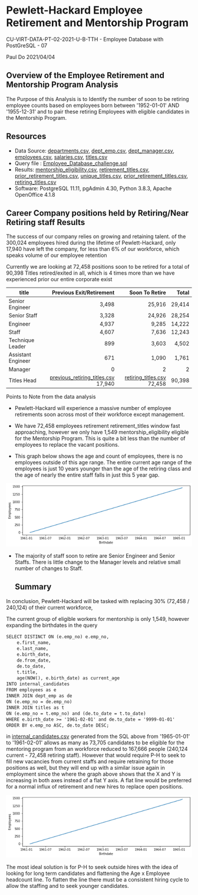 # Pewlett-Hackard Employee Retirement and Mentorship Program
CU-VIRT-DATA-PT-02-2021-U-B-TTH - Employee Database with PostGreSQL - 07  

Paul Do 2021/04/04

## **Overview of the Employee Retirement and Mentorship Program Analysis**

The Purpose of this Analysis is to Identify the number of soon to be retiring employee counts based on employees born between '1952-01-01' AND '1955-12-31' and to pair these retiring Employees with eligible candidates in the Mentorship Program. 

## Resources

- Data Source:   [departments.csv](DATA/departments.csv), [dept_emp.csv](DATA/dept_emp.csv), [dept_manager.csv](DATA/dept_manager.csv), [employees.csv](DATA/employees.csv), [salaries.csv](DATA/salaries.csv), [titles.csv](DATA/titles.csv)
- Query file : [Employee_Database_challenge.sql](QUERIES/Employee_Database_challenge.sql)
- Results: [mentorship_eligibility.csv](DATA/mentorship_eligibility.csv), [retirement_titles.csv](DATA/retirement_titles.csv), [prior_retirement_titles.csv](DATA/prior_retirement_titles.csv), [unique_titles.csv](DATA/unique_titles.csv), [prior_retirement_titles.csv](DATA/prior_retirement_titles.csv), [retiring_titles.csv](DATA/retiring_titles.csv)
- Software: PostgreSQL 11.11, pgAdmin 4.30, Python 3.8.3, Apache OpenOffice 4.1.8

## Career Company positions held by Retiring/Near Retiring staff Results

The success of our company relies on growing and retaining talent. of the 300,024 employees hired during the lifetime of Pewlett-Hackard, only 17,940 have left the company, for less than 6% of our workforce, which speaks volume of our employee retention 

Currently we are looking at 72,458 positions soon to be retired for a total of 90,398 Titles retired/exited in all, which is 4 times more than we have experienced prior our entire corporate exist

| title              |              Previous Exit/Retirement |               Soon To Retire |  Total |
| ------------------ | ------------------------------------: | ---------------------------: | -----: |
| Senior Engineer    |                                 3,498 |                       25,916 | 29,414 |
| Senior Staff       |                                 3,328 |                       24,926 | 28,254 |
| Engineer           |                                 4,937 |                        9,285 | 14,222 |
| Staff              |                                 4,607 |                        7,636 | 12,243 |
| Technique Leader   |                                   899 |                        3,603 |  4,502 |
| Assistant Engineer |                                   671 |                        1,090 |  1,761 |
| Manager            |                                     0 |                            2 |      2 |
| Titles Head        | [previous_retiring_titles.csv](DATA/previous_retiring_titles.csv)   17,940 | [retiring_titles.csv](DATA/retiring_titles.csv)   72,458 | 90,398 |

Points to Note from the data analysis

- Pewlett-Hackard will experience a massive number of employee retirements soon across most of their workforce except management.

- We have 72,458 employees retirement retirement_titles window fast approaching, however we only have 1,549 mentorship_eligibility eligible for the Mentorship Program. This is quite a bit less than the number of employees to replace the vacant positions.

- This graph below shows the age and count of employees, there is no employees outside of this age range. The entire current age range of the employees is just 10 years younger than the age of the retiring class and the age of nearly the entire staff falls in just this 5 year gap.

![employee_birthdates](images/employee_birthdates.png)

- The majority of staff soon to retire are Senior Engineer and Senior Staffs. There is little change to the Manager levels and relative small number of changes to Staff.

  ## Summary

In conclusion, Pewlett-Hackard will be tasked with replacing 30% (72,458 / 240,124) of their current workforce, 

The current group of eligible workers for mentorship is only 1,549, however expanding the birthdates in the query

```
SELECT DISTINCT ON (e.emp_no) e.emp_no,
	e.first_name,
	e.last_name,
	e.birth_date,
	de.from_date,
	de.to_date,
	t.title,
	age(NOW(), e.birth_date) as current_age
INTO internal_candidates
FROM employees as e
INNER JOIN dept_emp as de
ON (e.emp_no = de.emp_no)
INNER JOIN titles as t
ON (e.emp_no = t.emp_no) and (de.to_date = t.to_date)
WHERE e.birth_date >= '1961-02-01' and de.to_date = '9999-01-01'
ORDER BY e.emp_no ASC, de.to_date DESC;
```

in [internal_candidates.csv](DATA/internal_candidates.csv) generated from the SQL above from '1965-01-01' to '1961-02-01' allows as many as 73,705 candidates to be eligible for the mentoring program from an workforce reduced to 167,666 people (240,124 current - 72,458 retiring staff). However that would require P-H to seek to fill new vacancies from current staffs and require retraining for those positions as well, but they will end up with a similar issue again in employment since the where the graph above shows that the X and Y is increasing in both axes instead of a flat Y axis. A flat line would be preferred for a normal influx of retirement and new hires to replace open positions.

![employee_birthdates](images/employee_birthdates.png)

The most ideal solution is for P-H to seek outside hires with the idea of looking for long term candidates and flattening the Age x Employee headcount line. To flatten the line there must be a consistent hiring cycle to allow the staffing and to seek younger candidates.
